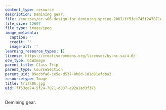```yaml
---
content_type: resource
description: Demining gear.
file: /courses/ec-s06-design-for-demining-spring-2007/ff53ee745f247071d837e92a1ad3f375_trial06.jpg
file_size: 12607
file_type: image/jpeg
image_metadata:
  caption: ''
  credit: ''
  image-alt: ''
learning_resource_types: []
license: https://creativecommons.org/licenses/by-nc-sa/4.0/
ocw_type: OCWImage
parent_title: Class Trip
parent_type: CourseSection
parent_uid: 99ecbfa6-ce5e-d537-8b6d-181d91efeba3
resourcetype: Image
title: trial06.jpg
uid: ff53ee74-5f24-7071-d837-e92a1ad3f375
---
```

Demining gear.